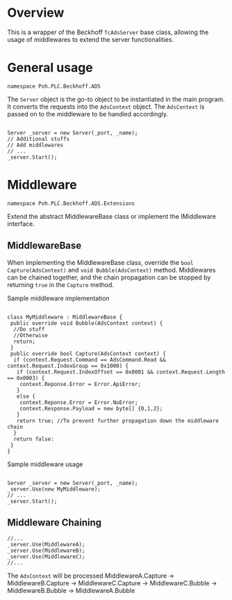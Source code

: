 # Overview
This is a wrapper of the Beckhoff `TcAdsServer` base class, allowing the usage of middlewares to extend the server functionalities. 


# General usage

`namespace Poh.PLC.Beckhoff.ADS`

 
The `Server` object is the go-to object to be instantiated in the main program. It converts the requests into the `AdsContext` object. The `AdsContext` is passed on to the middleware to be handled accordingly.


<pre><code>
Server _server = new Server(_port, _name);
// Additional stuffs
// Add middlewares
// ...
_server.Start(); 
</code></pre>


# Middleware

`namespace Poh.PLC.Beckhoff.ADS.Extensions`

Extend the abstract MiddlewareBase class or implement the IMiddleware interface.


## MiddlewareBase

When implementing the MiddlewareBase class, override the `bool Capture(AdsContext)` and `void Bubble(AdsContext)` method. Middlewares can be chained together, and the chain propagation can be stopped by returning `true` in the `Capture` method.

Sample middleware implementation

<pre><code>
class MyMiddleware : MiddlewareBase {
&emsp;public override void Bubble(AdsContext context) { 
&emsp;&emsp;//Do stuff
&emsp;&emsp;//Otherwise
&emsp;&emsp;return;
&emsp;}
&emsp;public override bool Capture(AdsContext context) { 
&emsp;&emsp;if (context.Request.Command == AdsCommand.Read && context.Request.IndexGroup == 0x1000) {
&emsp;&emsp;&emsp;if (context.Request.IndexOffset == 0x0001 && context.Request.Length == 0x0003) {
&emsp;&emsp;&emsp;&emsp;context.Reponse.Error = Error.ApiError;
&emsp;&emsp;&emsp;} 
&emsp;&emsp;&emsp;else {
&emsp;&emsp;&emsp;&emsp;context.Reponse.Error = Error.NoError;
&emsp;&emsp;&emsp;&emsp;context.Response.Payload = new byte[] {0,1,2};
&emsp;&emsp;&emsp;}
&emsp;&emsp;&emsp;return true; //To prevent further propagation down the middleware chain
&emsp;&emsp;}
&emsp;&emsp;return false: 
&emsp;}
}
</code></pre>

Sample middleware usage

<pre><code>
Server _server = new Server(_port, _name);
_server.Use(new MyMiddleware);
// ...
_server.Start();
</code></pre>


## Middleware Chaining

    //...
    _server.Use(MiddlewareA);
    _server.Use(MiddlewareB);
    _server.Use(MiddlewareC);
    //...

The `AdsContext` will be processed MiddlewareA.Capture &#8594; MiddlewareB.Capture &#8594; MiddlewareC.Capture &#8594; MiddlewareC.Bubble &#8594; MiddlewareB.Bubble &#8594; MiddlewareA.Bubble  


